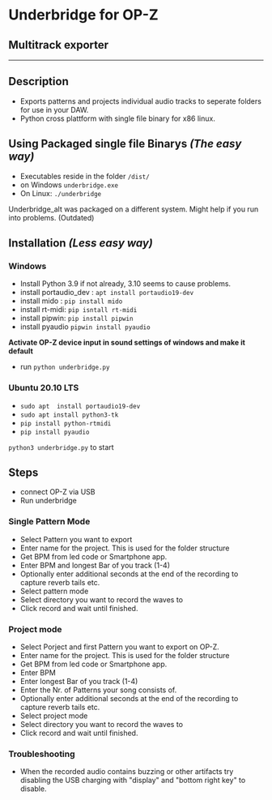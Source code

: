# Underbridge for OP-Z
## Multitrack exporter
---

## Description

- Exports patterns and projects individual audio tracks to seperate folders for use in your DAW.
- Python cross plattform with single file binary for x86 linux.

## Using Packaged single file Binarys _(The easy way)_

- Executables reside in the folder `/dist/`
- on Windows
    `underbridge.exe`
- On Linux:
``./underbridge``

Underbridge_alt was packaged on a different system. Might help if you run into problems. (Outdated)

## Installation _(Less easy way)_

### Windows

- Install Python 3.9 if not already, 3.10 seems to cause problems.
- install portaudio_dev : `apt install portaudio19-dev`
- install mido :  `pip install mido`
- install rt-midi: `pip isntall rt-midi`
- install pipwin: `pip install pipwin`
- install pyaudio `pipwin install pyaudio`

**Activate OP-Z device input in sound settings of windows and make it default**

- run `python underbridge.py`

### Ubuntu 20.10 LTS

 - `sudo apt  install portaudio19-dev`
- `sudo apt install python3-tk`
- `pip install python-rtmidi`
- `pip install pyaudio`

`python3 underbridge.py` to start

## Steps

- connect OP-Z via USB
- Run underbridge

### Single Pattern Mode

- Select Pattern you want to export
- Enter name for the project. This is used for the folder structure
- Get BPM from led code or Smartphone app.
- Enter BPM and longest Bar of you track (1-4)
- Optionally enter additional seconds at the end of the recording to capture reverb tails etc.
- Select pattern mode
- Select directory you want to record the waves to
- Click record and wait until finished.

### Project mode

- Select Porject and first Pattern you want to export on OP-Z.
- Enter name for the project. This is used for the folder structure
- Get BPM from led code or Smartphone app.
- Enter BPM
- Enter longest Bar of you track (1-4)
- Enter the Nr. of Patterns your song consists of.
- Optionally enter additional seconds at the end of the recording to capture reverb tails etc.
- Select project mode
- Select directory you want to record the waves to
- Click record and wait until finished.

### Troubleshooting
- When the recorded audio contains buzzing or other artifacts try disabling the USB charging with "display" and "bottom right key" to disable.
